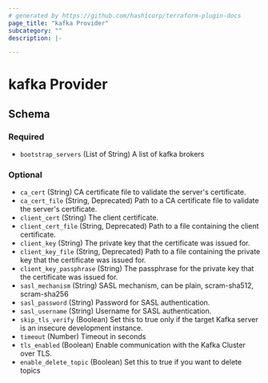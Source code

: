 ```yaml
---
# generated by https://github.com/hashicorp/terraform-plugin-docs
page_title: "kafka Provider"
subcategory: ""
description: |-

---
```


# kafka Provider





<!-- schema generated by tfplugindocs -->
## Schema

### Required

- `bootstrap_servers` (List of String) A list of kafka brokers

### Optional

- `ca_cert` (String) CA certificate file to validate the server's certificate.
- `ca_cert_file` (String, Deprecated) Path to a CA certificate file to validate the server's certificate.
- `client_cert` (String) The client certificate.
- `client_cert_file` (String, Deprecated) Path to a file containing the client certificate.
- `client_key` (String) The private key that the certificate was issued for.
- `client_key_file` (String, Deprecated) Path to a file containing the private key that the certificate was issued for.
- `client_key_passphrase` (String) The passphrase for the private key that the certificate was issued for.
- `sasl_mechanism` (String) SASL mechanism, can be plain, scram-sha512, scram-sha256
- `sasl_password` (String) Password for SASL authentication.
- `sasl_username` (String) Username for SASL authentication.
- `skip_tls_verify` (Boolean) Set this to true only if the target Kafka server is an insecure development instance.
- `timeout` (Number) Timeout in seconds
- `tls_enabled` (Boolean) Enable communication with the Kafka Cluster over TLS.
- `enable_delete_topic` (Boolean) Set this to true if you want to delete topics
